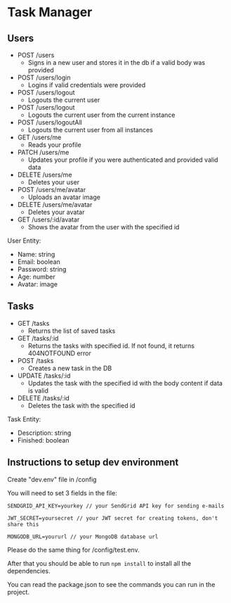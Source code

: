 # Task Manager
## Users
- POST /users
  - Signs in a new user and stores it in the db if a valid body was provided
- POST /users/login
  - Logins if valid credentials were provided
- POST /users/logout
  - Logouts the current user
- POST /users/logout
  - Logouts the current user from the current instance
- POST /users/logoutAll
  - Logouts the current user from all instances
- GET /users/me
  - Reads your profile
- PATCH /users/me
  - Updates your profile if you were authenticated and provided valid data
- DELETE /users/me
  - Deletes your user
- POST /users/me/avatar
  - Uploads an avatar image
- DELETE /users/me/avatar
  - Deletes your avatar
- GET /users/:id/avatar
  - Shows the avatar from the user with the specified id

User Entity:
  - Name: string
  - Email: boolean
  - Password: string
  - Age: number
  - Avatar: image
  
  ## Tasks
- GET /tasks
  - Returns the list of saved tasks
- GET /tasks/:id
  - Returns the tasks with specified id. If not found, it returns 404NOTFOUND error
- POST /tasks
  - Creates a new task in the DB
- UPDATE /tasks/:id
  - Updates the task with the specified id with the body content if data is valid
- DELETE /tasks/:id
  - Deletes the task with the specified id

Task Entity:
  - Description: string
  - Finished: boolean


## Instructions to setup dev environment
Create "dev.env" file in /config

You will need to set 3 fields in the file:

`
SENDGRID_API_KEY=yourkey // your SendGrid API key for sending e-mails
`

`
JWT_SECRET=yoursecret // your JWT secret for creating tokens, don't share this
`

`
MONGODB_URL=yoururl // your MongoDB database url
`

Please do the same thing for /config/test.env.

After that you should be able to run `npm install` to install all the dependencies.

You can read the package.json to see the commands you can run in the project.
